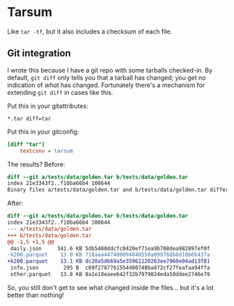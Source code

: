 # Tarsum

Like `tar -tf`, but it also includes a checksum of each file.

## Git integration

I wrote this because I have a git repo with some tarballs checked-in.
By default, `git diff` only tells you that a tarball has changed; you get
no indication of _what_ has changed.  Fortunately there's a mechanism for
extending `git diff` in cases like this.

Put this in your gitattributes:

```gitattributes
*.tar diff=tar
```

Put this in your gitconfig:

```ini
[diff "tar"]
    textconv = tarsum
```

The results?  Before:

```diff
diff --git a/tests/data/golden.tar b/tests/data/golden.tar
index 21e3343f2..f10ba66b4 100644
Binary files a/tests/data/golden.tar and b/tests/data/golden.tar differ
```

After:

```diff
diff --git a/tests/data/golden.tar b/tests/data/golden.tar
index 21e3343f2..f10ba66b4 100644
--- a/tests/data/golden.tar
+++ b/tests/data/golden.tar
@@ -1,5 +1,5 @@
 daily.json     341.6 KB 5db5480ddcfc0420ef71ea9b708dea982897ef0f
-k200.parquet    13.0 KB 718aaa447400094840558a099768b8d18b6b437a
+k200.parquet    13.1 KB dc20a5d669a5e35961120263ee7960e04ad13f81
 info.json        295 B  c69f2787761554480748ba872cf27feafaa94ffa
 other.parquet   13.8 KB 8a1e18eaee642f32b7979024eda50ddee2746e79
```

So, you still don't get to see what changed inside the files... but it's a
lot better than nothing!
